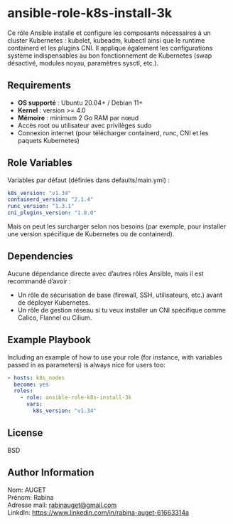 ansible-role-k8s-install-3k
=========

Ce rôle Ansible installe et configure les composants nécessaires à un cluster Kubernetes : kubelet, kubeadm, kubectl ainsi que le runtime containerd et les plugins CNI.
Il applique également les configurations système indispensables au bon fonctionnement de Kubernetes (swap désactivé, modules noyau, paramètres sysctl, etc.).

Requirements
------------

- **OS supporté** : Ubuntu 20.04+ / Debian 11+
- **Kernel** : version >= 4.0
- **Mémoire** : minimum 2 Go RAM par nœud
- Accès root ou utilisateur avec privilèges sudo
- Connexion internet (pour télécharger containerd, runc, CNI et les paquets Kubernetes)

Role Variables
--------------

Variables par défaut (définies dans defaults/main.yml) :

```yaml
k8s_version: "v1.34"
containerd_version: "2.1.4"
runc_version: "1.3.1"
cni_plugins_version: "1.8.0"
```
Mais on peut les surcharger selon nos besoins (par exemple, pour installer une version spécifique de Kubernetes ou de containerd).

Dependencies
------------

Aucune dépendance directe avec d’autres rôles Ansible, mais il est recommandé d’avoir :
- Un rôle de sécurisation de base (firewall, SSH, utilisateurs, etc.) avant de déployer Kubernetes.
- Un rôle de gestion réseau si tu veux installer un CNI spécifique comme Calico, Flannel ou Cilium.

Example Playbook
----------------

Including an example of how to use your role (for instance, with variables passed in as parameters) is always nice for users too:

```yaml
- hosts: k8s_nodes
  become: yes
  roles:
    - role: ansible-role-k8s-install-3k
      vars:
        k8s_version: "v1.34"
```

License
-------

BSD

Author Information
------------------

Nom: AUGET  
Prénom: Rabina  
Adresse mail: rabinauget@gmail.com  
LinkdIn: https://www.linkedin.com/in/rabina-auget-61663314a

